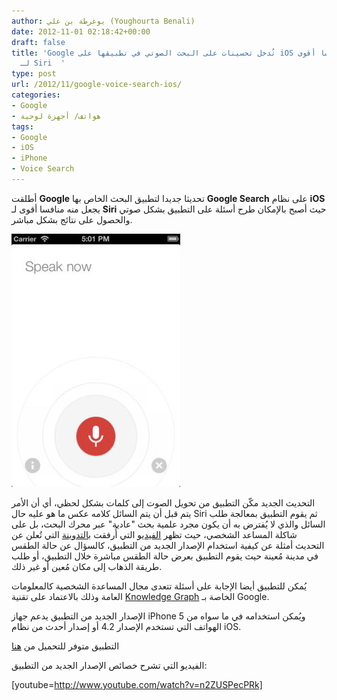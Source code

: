 ```yaml
---
author: يوغرطة بن علي (Youghourta Benali)
date: 2012-11-01 02:18:42+00:00
draft: false
title: 'Google تُدخل تحسينات على البحث الصوتي في تطبيقها على iOS يجعل منه منافسا أقوى
  لـ Siri  '
type: post
url: /2012/11/google-voice-search-ios/
categories:
- Google
- هواتف/ أجهزة لوحية
tags:
- Google
- iOS
- iPhone
- Voice Search
---
```


أطلقت **Google** تحديثا جديدا لتطبيق البحث الخاص بها **Google Search** على نظام **iOS** يجعل منه منافسا أقوى لـ **Siri** حيث أصبح بالإمكان طرح أسئلة على التطبيق بشكل صوتي والحصول على نتائج بشكل مباشر.




[![](google-voice-search-iOS.jpg)
](google-voice-search-iOS.jpg)




التحديث الجديد مكّن التطبيق من تحويل الصوت إلى كلمات بشكل لحظي، أي أن الأمر يتم قبل أن يتم السائل كلامه عكس ما هو عليه حال Siri ثم يقوم التطبيق بمعالجة طلب السائل والذي لا يُفترض به أن يكون مجرد علمية بحث "عادية" عبر محرك البحث، بل على شاكلة المساعد الشخصي، حيث تظهر [الفيديو](http://www.youtube.com/watch?feature=player_embedded&v=n2ZUSPecPRk#!) التي أُرفقت [بالتدوينة](http://googleblog.blogspot.fr/2012/10/googles-most-advanced-voice-search-has.html) التي تُعلن عن التحديث أمثلة عن كيفية استخدام الإصدار الجديد من التطبيق، كالسؤال عن حالة الطقس في مدينة مُعينة حيث يقوم التطبيق بعرض حالة الطقس مباشرة خلال التطبيق، أو طلب طريقة الذهاب إلى مكان مُعين أو غير ذلك.




يُمكن للتطبيق أيضا الإجابة على أسئلة تتعدى مجال المساعدة الشخصية كالمعلومات العامة وذلك بالاعتماد على تقنية [Knowledge Graph](https://www.it-scoop.com/2012/05/google-knowledge-graph/) الخاصة بـ Google.




الإصدار الجديد من التطبيق يدعم جهاز iPhone 5 ويُمكن استخدامه في ما سواه من الهواتف التي تستخدم الإصدار 4.2 أو إصدار أحدث من نظام iOS.




التطبيق متوفر للتحميل من [هنا](https://itunes.apple.com/us/app/google-search/id284815942?mt=8)




الفيديو التي تشرح خصائص الإصدار الجديد من التطبيق:




<!-- more -->




[youtube=http://www.youtube.com/watch?v=n2ZUSPecPRk]
